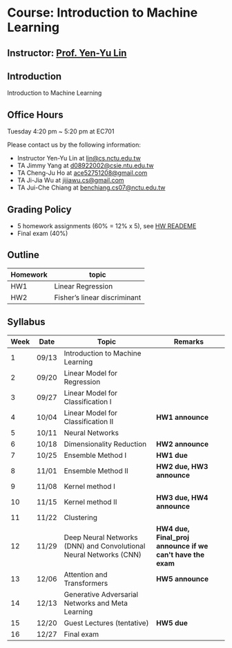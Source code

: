# Course: Introduction to Machine Learning
## Instructor: [Prof. Yen-Yu Lin](https://www.cs.nctu.edu.tw/members/detail/lin)
## Introduction
Introduction to Machine Learning
## Office Hours
Tuesday 4:20 pm ~ 5:20 pm at EC701

Please contact us by the following information:
- Instructor Yen-Yu Lin at lin@cs.nctu.edu.tw
- TA Jimmy Yang at d08922002@csie.ntu.edu.tw
- TA Cheng-Ju Ho at ace52751208@gmail.com
- TA Ji-Jia Wu at jijiawu.cs@gmail.com
- TA Jui-Che Chiang at benchiang.cs07@nctu.edu.tw

## Grading Policy
- 5 homework assignments (60% = 12% x 5), see [HW READEME](https://github.com/NCTU-VRDL/CS_CS20024/blob/main/HW_README.md)
- Final exam (40%)

## Outline
|Homework|topic                                   |
|--------|----------------------------------------|
|HW1     |Linear Regression                       |
|HW2     | Fisher’s linear discriminant           |
 
## Syllabus
| Week |  Date   | Topic                                                                | Remarks                                                    |
| ---- | ------- | ---------------------------------------------------------------------| -----------------------------------------------------------|    
|   1  |  09/13  | Introduction to Machine Learning                                     |                                                            |
|   2  |  09/20  | Linear Model for Regression                                          |                                                            |
|   3  |  09/27  | Linear Model for Classification I                                    |                                                            |
|   4  |  10/04  | Linear Model for Classification II                                   | **HW1 announce**                                           |                
|   5  |  10/11  | Neural Networks                                                      |                                                            |
|   6  |  10/18  | Dimensionality Reduction                                             | **HW2 announce**                                           |
|   7  |  10/25  | Ensemble Method I                                                    | **HW1 due**                                                |
|   8  |  11/01  | Ensemble Method II                                                   | **HW2 due, HW3 announce**                                  |
|   9  |  11/08  | Kernel method I                                                      |                                                            |    
|   10 |  11/15  | Kernel method II                                                     | **HW3 due, HW4 announce**                                  |                  
|   11 |  11/22  | Clustering                                                           |                                                            |
|   12 |  11/29  | Deep Neural Networks (DNN) and Convolutional Neural Networks (CNN)   | **HW4 due, Final_proj announce if we can't have the exam** |                          
|   13 |  12/06  | Attention and Transformers                                           | **HW5 announce**                                           |   
|   14 |  12/13  | Generative Adversarial Networks and Meta Learning                    |                                                            | 
|   15 |  12/20  | Guest Lectures (tentative)                                           | **HW5 due**                                                |                                     
|   16 |  12/27  | Final exam                                                           |                                                            |   
